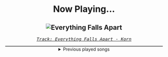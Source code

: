 <div align="center"> 
<h1>Now Playing...</h1>

![Everything Falls Apart](https://i.scdn.co/image/ab67616d00001e028ec380fde1acc3e1cd470bf8)
--
_<samp><a href="https://open.spotify.com/track/0Xw7EDSxZVLj66AtooPzsJ">Track: Everything Falls Apart - Korn</a></samp>_

<div style="border: 1px #4B5054 solid"></div>
<details>
  <summary>
    Previous played songs
  </summary>
  <table>
    <thead>
      <tr>
        <th>
          Artist
        </th>
        <th>
          Song
        </th>
        <th>
          Link
        </th>
      </tr>
    </thead>
    <tbody>
      <tr><td>Korn</td><td>Everything Falls Apart</td><td><a href="https://open.spotify.com/track/0Xw7EDSxZVLj66AtooPzsJ">https://open.spotify.com/track/0Xw7EDSxZVLj66AtooPzsJ</a></td></tr><tr><td>Korn</td><td>Let the Guilt Go</td><td><a href="https://open.spotify.com/track/0N9jhnB1JNq04yzAXZ0FQ0">https://open.spotify.com/track/0N9jhnB1JNq04yzAXZ0FQ0</a></td></tr><tr><td>Korn</td><td>Uber-time</td><td><a href="https://open.spotify.com/track/3r2F9UftJAFykQyOcumuma">https://open.spotify.com/track/3r2F9UftJAFykQyOcumuma</a></td></tr><tr><td>Korn</td><td>Word Up!</td><td><a href="https://open.spotify.com/track/73U1KkjdT0sMgGaKn3P6Z4">https://open.spotify.com/track/73U1KkjdT0sMgGaKn3P6Z4</a></td></tr><tr><td>Korn</td><td>Freak On a Leash</td><td><a href="https://open.spotify.com/track/6W21LNLz9Sw7sUSNWMSHRu">https://open.spotify.com/track/6W21LNLz9Sw7sUSNWMSHRu</a></td></tr><tr><td>Tetrarch</td><td>Anything Like Myself</td><td><a href="https://open.spotify.com/track/7A8VQqrpJVld15zzPjV2vU">https://open.spotify.com/track/7A8VQqrpJVld15zzPjV2vU</a></td></tr><tr><td>Sleep Token</td><td>Emergence</td><td><a href="https://open.spotify.com/track/2OMjHcniFxzijWX7EaBrXE">https://open.spotify.com/track/2OMjHcniFxzijWX7EaBrXE</a></td></tr><tr><td>The Home Team</td><td>Worthy</td><td><a href="https://open.spotify.com/track/6UcydD46iXzyCpoJYeM8tG">https://open.spotify.com/track/6UcydD46iXzyCpoJYeM8tG</a></td></tr><tr><td>Rocco Minichiello</td><td>Fade To Black B13a (from Bleach) - Metal Version</td><td><a href="https://open.spotify.com/track/4KTxPcmVKPH6F9H2IoyMOF">https://open.spotify.com/track/4KTxPcmVKPH6F9H2IoyMOF</a></td></tr><tr><td>Rocco Minichiello</td><td>Invasion (from "Bleach") - Metal Version</td><td><a href="https://open.spotify.com/track/6MbS9XB99RDCTqjLxa3Wzy">https://open.spotify.com/track/6MbS9XB99RDCTqjLxa3Wzy</a></td></tr><tr><td>Rocco Minichiello</td><td>Clavar La Espada (from "Bleach") - Metal Version</td><td><a href="https://open.spotify.com/track/33SLqtslna32dFW5wm8KWg">https://open.spotify.com/track/33SLqtslna32dFW5wm8KWg</a></td></tr><tr><td>Rocco Minichiello</td><td>Stand Up Be Strong (from "Bleach") - Metal Version</td><td><a href="https://open.spotify.com/track/3SJvpSo9KoDFzKX3jPzP3E">https://open.spotify.com/track/3SJvpSo9KoDFzKX3jPzP3E</a></td></tr><tr><td>Rocco Minichiello</td><td>Treachery (from "Bleach") - Metal Version</td><td><a href="https://open.spotify.com/track/6DedcdH8ri4pgtllVhPbLx">https://open.spotify.com/track/6DedcdH8ri4pgtllVhPbLx</a></td></tr><tr><td>花冷え。</td><td>Spicy Queen</td><td><a href="https://open.spotify.com/track/6UtV1xntPbEgbbY8Dh2tQn">https://open.spotify.com/track/6UtV1xntPbEgbbY8Dh2tQn</a></td></tr><tr><td>Villain of the Story</td><td>The First Time</td><td><a href="https://open.spotify.com/track/1X2RW9F5YdFwc4dzT7D4EC">https://open.spotify.com/track/1X2RW9F5YdFwc4dzT7D4EC</a></td></tr><tr><td>Wolves At The Gate</td><td>wandering</td><td><a href="https://open.spotify.com/track/04AkrEw2TJkBDjuNs7zmba">https://open.spotify.com/track/04AkrEw2TJkBDjuNs7zmba</a></td></tr><tr><td>DEXCORE</td><td>Savior - WE WERE HERE ver.</td><td><a href="https://open.spotify.com/track/4Hm5HLfNFrw5BLcCAW5NDm">https://open.spotify.com/track/4Hm5HLfNFrw5BLcCAW5NDm</a></td></tr><tr><td>ASHEN</td><td>Sacrifice</td><td><a href="https://open.spotify.com/track/4ND4l5lR2x1afR6BGuLFQ2">https://open.spotify.com/track/4ND4l5lR2x1afR6BGuLFQ2</a></td></tr><tr><td>STARSET</td><td>dark things</td><td><a href="https://open.spotify.com/track/1dLNAd3vEzx4g73cPQUyUS">https://open.spotify.com/track/1dLNAd3vEzx4g73cPQUyUS</a></td></tr><tr><td>DEXCORE</td><td>PARAMNESIA</td><td><a href="https://open.spotify.com/track/3RXVYkZXsI6LJn6snBUwiM">https://open.spotify.com/track/3RXVYkZXsI6LJn6snBUwiM</a></td></tr>
    </tbody>
  </table>
</details>

</div>
